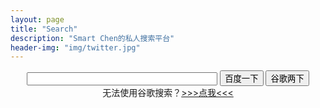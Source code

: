 ```yaml
---
layout: page
title: "Search"
description: "Smart Chen的私人搜索平台"
header-img: "img/twitter.jpg"
---
```


<script language="javascript">
function baidu()
{
	if(document.search.text.value=="")
	{
		alert("你貌似什么都没有输入···");
	}else{
		var baidu_search = "https://www.baidu.com/s?ie=utf-8&f=8&rsv_bp=0&rsv_idx=1&tn=baidu&wd="+document.search.text.value;
	window.open(baidu_search);
	}
}
function google()
{
	if(document.search.text.value=="")
	{
		alert("你貌似什么都没有输入···");
	}else{
		var google_search = "https://www.google.com/search?q="+document.search.text.value+"&ie=utf-8&oe=utf-8"
	window.open(google_search);
	}
}
</script>

<center>
<form name="search" align="center">
<input name="text" type="text" size="35">
<input name="button1" type="button" id="button1" value="百度一下" onclick="baidu()">
<input name="button2" type="button" id="button2" value="谷歌两下" onclick="google()">
<center>无法使用谷歌搜索？<a href="http://chenhongyi.cc/blog/2017/06/10/Google%E8%AE%BF%E9%97%AE%E5%8A%A9%E6%89%8B/">>>>点我<<<</a></center>
</form>
</center>

<br>
<div class="bdsharebuttonbox"><a href="#" class="bds_more" data-cmd="more"></a><a href="#" class="bds_qzone" data-cmd="qzone" title="分享到QQ空间"></a><a href="#" class="bds_tsina" data-cmd="tsina" title="分享到新浪微博"></a><a href="#" class="bds_tqq" data-cmd="tqq" title="分享到腾讯微博"></a><a href="#" class="bds_renren" data-cmd="renren" title="分享到人人网"></a><a href="#" class="bds_fbook" data-cmd="fbook" title="分享到Facebook"></a><a href="#" class="bds_twi" data-cmd="twi" title="分享到Twitter"></a><a href="#" class="bds_linkedin" data-cmd="linkedin" title="分享到linkedin"></a><a href="#" class="bds_mail" data-cmd="mail" title="分享到邮件分享"></a><a href="#" class="bds_copy" data-cmd="copy" title="分享到复制网址"></a></div>
<script>window._bd_share_config={"common":{"bdSnsKey":{},"bdText":"欢迎访问陈弘毅的网站！","bdMini":"2","bdMiniList":false,"bdPic":"","bdStyle":"2","bdSize":"16"},"share":{},"image":{"viewList":["qzone","tsina","tqq","renren","fbook","twi","linkedin","mail","copy"],"viewText":"分享到：","viewSize":"16"},"selectShare":{"bdContainerClass":null,"bdSelectMiniList":["qzone","tsina","tqq","renren","fbook","twi","linkedin","mail","copy"]}};with(document)0[(getElementsByTagName('head')[0]||body).appendChild(createElement('script')).src='http://bdimg.share.baidu.com/static/api/js/share.js?v=89860593.js?cdnversion='+~(-new Date()/36e5)];</script>
